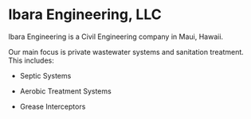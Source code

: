 # Ibara Engineering, LLC

Ibara Engineering is a Civil Engineering company in Maui, Hawaii.  

Our main focus is private wastewater systems and sanitation treatment.  This includes: 

- Septic Systems

- Aerobic Treatment Systems

- Grease Interceptors
